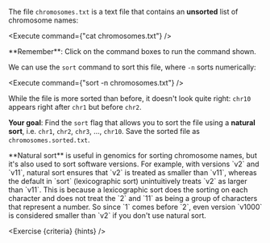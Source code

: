 <script>
import Alert from "components/Alert.svelte";
import Execute from "components/Execute.svelte";
import Exercise from "components/Exercise.svelte";

const criteria = [{
	name: "File <code>chromosomes.sorted.txt</code> contains a sorted version of file <code>chromosomes.txt</code>",
	checks: [{
		type: "file",
		path: "chromosomes.sorted.txt",
		action: "contents",
		commandExpected: `sort -V chromosomes.txt`
	}]
}];

const hints = [
	"Browse the <code>sort</code> command's help page using <code>sort --help</code>.",
	"In that help page, look for a way to do a <code>natural sort</code>.",
	"The command <code>sort --help | grep natural</code> should help you find the flag you're looking for."
];
</script>

The file `chromosomes.txt` is a text file that contains an **unsorted** list of chromosome names:

<Execute command={"cat chromosomes.txt"} />

<Alert>
	**Remember**: Click on the command boxes to run the command shown.
</Alert>

We can use the `sort` command to sort this file, where `-n` sorts numerically:

<Execute command={"sort -n chromosomes.txt"} />

While the file is more sorted than before, it doesn't look quite right: `chr10` appears right after `chr1` but before `chr2`.

**Your goal**: Find the `sort` flag that allows you to sort the file using a **natural sort**, i.e. `chr1`, `chr2`, `chr3`, ..., `chr10`. Save the sorted file as `chromosomes.sorted.txt`.

<Alert>
	**Natural sort** is useful in genomics for sorting chromosome names, but it's also used to sort software versions. For example, with versions `v2` and `v11`, natural sort ensures that `v2` is treated as smaller than `v11`, whereas the default in `sort` (lexicographic sort) unintuitively treats `v2` as larger than `v11`. This is because a lexicographic sort does the sorting on each character and does not treat the `2` and `11` as being a group of characters that represent a number. So since `1` comes before `2`, even version `v1000` is considered smaller than `v2` if you don't use natural sort.
</Alert>

<Exercise {criteria} {hints} />
